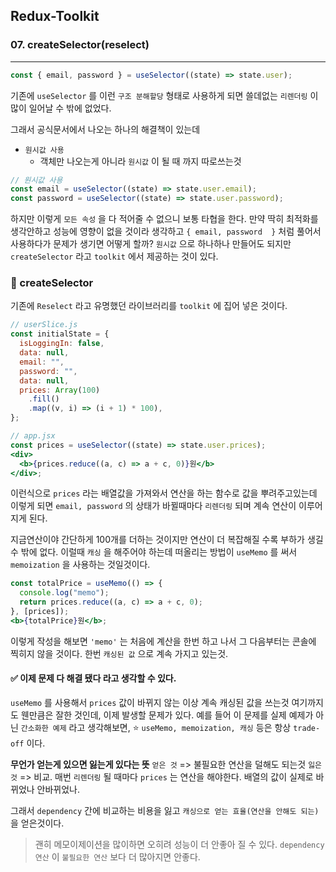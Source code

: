 ## Redux-Toolkit

### 07. createSelector(reselect)

---

```jsx
const { email, password } = useSelector((state) => state.user);
```

기존에 `useSelector` 를 이런 `구조 분해할당` 형태로 사용하게 되면 쓸데없는 `리렌더링` 이 많이 일어날 수 밖에 없었다.

그래서 공식문서에서 나오는 하나의 해결책이 있는데

- `원시값 사용`
  - 객체만 나오는게 아니라 `원시값` 이 될 때 까지 따로쓰는것

```jsx
// 원시값 사용
const email = useSelector((state) => state.user.email);
const password = useSelector((state) => state.user.password);
```

하지만 이렇게 `모든 속성` 을 다 적어줄 수 없으니 보통 타협을 한다. 만약 딱히 최적화를 생각안하고 성능에 영향이 없을 것이라 생각하고 `{ email, password  }` 처럼 풀어서 사용하다가 문제가 생기면 어떻게 할까?
`원시값` 으로 하나하나 만들어도 되지만 `createSelector` 라고 `toolkit` 에서 제공하는 것이 있다.

### 📌 createSelector

기존에 `Reselect` 라고 유명했던 라이브러리를 `toolkit` 에 집어 넣은 것이다.

```jsx
// userSlice.js
const initialState = {
  isLoggingIn: false,
  data: null,
  email: "",
  password: "",
  data: null,
  prices: Array(100)
    .fill()
    .map((v, i) => (i + 1) * 100),
};

// app.jsx
const prices = useSelector((state) => state.user.prices);
<div>
  <b>{prices.reduce((a, c) => a + c, 0)}원</b>
</div>;
```

이런식으로 `prices` 라는 배열값을 가져와서 연산을 하는 함수로 값을 뿌려주고있는데 이렇게 되면 `email, password` 의 상태가 바뀔때마다 `리렌더링` 되며 계속 연산이 이루어지게 된다.

지금연산이야 간단하게 100개를 더하는 것이지만 연산이 더 복잡해질 수록 부하가 생길 수 밖에 없다.
이럴때 `캐싱` 을 해주어야 하는데 떠올리는 방법이 `useMemo` 를 써서 `memoization` 을 사용하는 것일것이다.

```jsx
const totalPrice = useMemo(() => {
  console.log("memo");
  return prices.reduce((a, c) => a + c, 0);
}, [prices]);
<b>{totalPrice}원</b>;
```

이렇게 작성을 해보면 `'memo'` 는 처음에 계산을 한번 하고 나서 그 다음부터는 콘솔에 찍히지 않을 것이다. 한번 `캐싱된 값` 으로 계속 가지고 있는것.

#### ✅ 이제 문제 다 해결 됐다 라고 생각할 수 있다.

`useMemo` 를 사용해서 `prices` 값이 바뀌지 않는 이상 계속 캐싱된 값을 쓰는것 여기까지도 웬만큼은 잘한 것인데, 이제 발생할 문제가 있다.
예를 들어 이 문제를 실제 예제가 아닌 `간소화한 예제` 라고 생각해보면, ⭐️ `useMemo, memoization, 캐싱` 등은 항상 `trade-off` 이다.

**무언가 얻는게 있으면 잃는게 있다는 뜻**
`얻은 것` => 불필요한 연산을 덜해도 되는것
`잃은 것` => 비교. 매번 `리렌더링` 될 때마다 `prices` 는 연산을 해야한다. 배열의 값이 실제로 바뀌었나 안바뀌었나.

그래서 `dependency` 간에 비교하는 비용을 잃고 `캐싱으로 얻는 효율(연산을 안해도 되는)` 을 얻은것이다.

> 괜히 메모이제이션을 많이하면 오히려 성능이 더 안좋아 질 수 있다.
> `dependency 연산` 이 `불필요한 연산` 보다 더 많아지면 안좋다.
